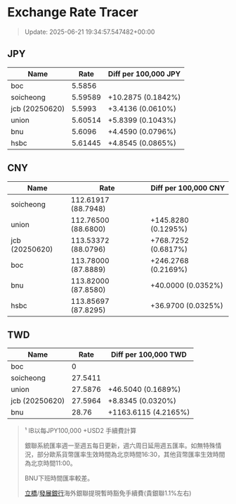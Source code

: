 # Exchange Rate Tracer

> Update: 2025-06-21 19:34:57.547482+00:00

## JPY

| Name           |    Rate | Diff per 100,000 JPY   |
|----------------|---------|------------------------|
| boc            | 5.5856  |                        |
| soicheong      | 5.59589 | +10.2875 (0.1842%)     |
| jcb (20250620) | 5.5993  | +3.4136 (0.0610%)      |
| union          | 5.60514 | +5.8399 (0.1043%)      |
| bnu            | 5.6096  | +4.4590 (0.0796%)      |
| hsbc           | 5.61445 | +4.8545 (0.0865%)      |

## CNY

| Name           | Rate                | Diff per 100,000 CNY   |
|----------------|---------------------|------------------------|
| soicheong      | 112.61917	(88.7948) |                        |
| union          | 112.76500	(88.6800) | +145.8280 (0.1295%)    |
| jcb (20250620) | 113.53372	(88.0796) | +768.7252 (0.6817%)    |
| boc            | 113.78000	(87.8889) | +246.2768 (0.2169%)    |
| bnu            | 113.82000	(87.8580) | +40.0000 (0.0352%)     |
| hsbc           | 113.85697	(87.8295) | +36.9700 (0.0325%)     |

## TWD

| Name           |    Rate | Diff per 100,000 TWD   |
|----------------|---------|------------------------|
| boc            |  0      |                        |
| soicheong      | 27.5411 |                        |
| union          | 27.5876 | +46.5040 (0.1689%)     |
| jcb (20250620) | 27.5964 | +8.8345 (0.0320%)      |
| bnu            | 28.76   | +1163.6115 (4.2165%)   |


> ¹ IB以每JPY100,000 +USD2 手續費計算
>
> 銀聯系統匯率週一至週五每日更新，週六周日延用週五匯率。如無特殊情況，部分歐系貨幣匯率生效時間為北京時間16:30，其他貨幣匯率生效時間為北京時間11:00。
>
> BNU下班時間匯率較差。
>
> [立橋](https://www.wlbank.com.mo/uploads/ueditor/file/20181211/1544536513900230.pdf)/[發展銀行](https://www.mdb.com.mo/Service_Charges_20230728.pdf)海外銀聯提現暫時豁免手續費(貴銀聯1.1%左右)

